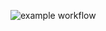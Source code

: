 ![example workflow](https://github.com/Thiagosnts/configmap-and-secret/actions/workflows/docker-image.yml/badge.svg)
